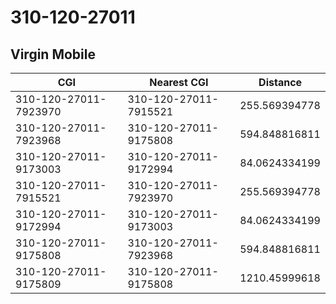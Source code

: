 # 310-120-27011
## Virgin Mobile


| CGI | Nearest CGI | Distance |
|-----|-------------|----------|
| 310-120-27011-7923970 | 310-120-27011-7915521 | 255.569394778 |
| 310-120-27011-7923968 | 310-120-27011-9175808 | 594.848816811 |
| 310-120-27011-9173003 | 310-120-27011-9172994 | 84.0624334199 |
| 310-120-27011-7915521 | 310-120-27011-7923970 | 255.569394778 |
| 310-120-27011-9172994 | 310-120-27011-9173003 | 84.0624334199 |
| 310-120-27011-9175808 | 310-120-27011-7923968 | 594.848816811 |
| 310-120-27011-9175809 | 310-120-27011-9175808 | 1210.45999618 |
